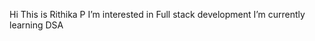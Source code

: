 Hi This is Rithika P
I’m interested in Full stack development
I’m currently learning DSA


<!---
Rithika2406/Rithika2406 is a ✨ special ✨ repository because its `README.md` (this file) appears on your GitHub profile.
You can click the Preview link to take a look at your changes.
--->
